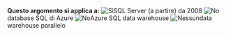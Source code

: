 **Questo argomento si applica a:** ![Sì](media/yes-icon.png "sì")SQL Server \(a partire\) da 2008 ![No](media/no-icon.png "no")database SQL di Azure ![No](media/no-icon.png "no")Azure SQL data warehouse ![Nessun](media/no-icon.png "no")data warehouse parallelo
